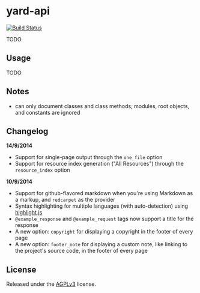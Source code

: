 # yard-api

[![Build Status](https://travis-ci.org/amireh/yard-api.png)](https://travis-ci.org/amireh/yard-api)

TODO

## Usage

TODO

## Notes

- can only document classes and class methods; modules, root objects, and constants are ignored

## Changelog

**14/9/2014**

- Support for single-page output through the `one_file` option
- Support for resource index generation ("All Resources") through the `resource_index` option

**10/9/2014**

- Support for github-flavored markdown when you're using Markdown as a markup, and `redcarpet` as the provider
- Syntax highlighting for multiple languages (with auto-detection) using [highlight.js](https://highlightjs.org/)
- `@example_response` and `@example_request` tags now support a title for the response
- A new option: `copyright` for displaying a copyright in the footer of every page
- A new option: `footer_note` for displaying a custom note, like linking to the project's source code, in the footer of every page

## License

Released under the [AGPLv3](http://www.gnu.org/licenses/agpl-3.0.html) license.
